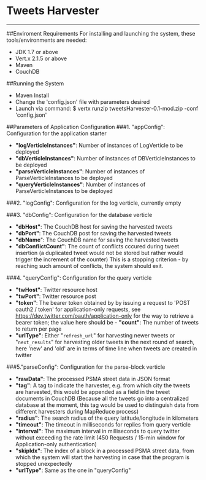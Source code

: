 # Tweets Harvester
----------

##Enviroment Requirements
For installing and launching the system, these tools/environments are needed:

- JDK 1.7 or above
- Vert.x 2.1.5 or above
- Maven
- CouchDB

##Running the System
- Maven Install
- Change the 'config.json' file with parameters desired
- Launch via command: $ vertx runzip tweetsHarvester-0.1-mod.zip -conf 'config.json'

##Parameters of Application Configuration 
###1. "appConfig": Configuration for the application starter

- **"logVerticleInstances"**: Number of instances of LogVerticle to be deployed 
- **"dbVerticleInstances"**: Number of instances of DBVerticleInstances to be deployed
- **"parseVerticleInstances"**: Number of instances of ParseVerticleInstances to be deployed
- **"queryVerticleInstances"**: Number of instances of ParseVerticleInstances to be deployed

###2. "logConfig": Configuration for the log verticle, currently empty

###3. "dbConfig": Configuration for the database verticle
- **"dbHost"**: The CouchDB host for saving the harvested tweets
- **"dbPort"**: The CouchDB post for saving the harvested tweets
- **"dbName**": The CouchDB name for saving the harvested tweets
- **"dbConflictCount"**: The count of conflicts cccured during tweet insertion (a duplicated tweet would not be stored but rather would trigger the increment of the counter) This is a stopping criterion - by reaching such amount of conflicts, the system should exit. 

###4. "queryConfig": Configuration for the query verticle
- **"twHost"**: Twitter resource host
- **"twPort"**: Twitter resource post
- **"token"**: The bearer token obtained by by issuing a request to 'POST oauth2 / token' for application-only requests, see https://dev.twitter.com/oauth/application-only for the way to retrieve a bearer token; the value here should be - **"count"**: The number of tweets to return per page
- **"urlType"**: Either "`refresh_url`" for harvesting newer tweets or "`next_results`" for harvesting older tweets in the next round of search, here 'new' and 'old' are in terms of time line when tweets are created in twitter

###5."parseConfig": Configuration for the parse-block verticle
- **"rawData"**: The processed PSMA street data in JSON format
- **"tag"**: A tag to indicate the harvester, e.g. from which city the tweets are harvested, this would be appended as a field in the tweet documents in CouchDB (Because all the tweets go into a centralized database at the moment, this tag would be used to distinguish data from different harvesters during MapReduce process)
- **"radius"**: The search radius of the query latitude/longitude in kilometers
- **"timeout"**: The timeout in milliseconds for replies from query verticle
- **"interval"**: The maximum interval in milliseconds to query twitter without exceeding the rate limit (450 Requests / 15-min window for Application-only authentication)
- **"skipIdx"**: The index of a block in a processed PSMA street data, from which the system will start the harvesting in case that the program is stopped unexpectedly
- **"urlType"**: Same as the one in "queryConfig"
